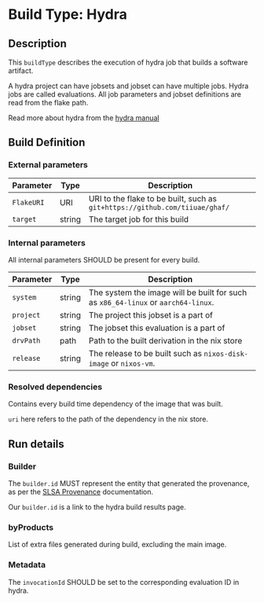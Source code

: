 <!--
    Copyright 2022-2023 TII (SSRC) and the Ghaf contributors
    SPDX-License-Identifier: CC-BY-SA-4.0
-->

# Build Type: Hydra

## Description

This `buildType` describes the execution of hydra job that builds a software artifact.

A hydra project can have jobsets and jobset can have multiple jobs.
Hydra jobs are called evaluations.
All job parameters and jobset definitions are read from the flake path.

Read more about hydra from the [hydra manual]

[hydra manual]: https://hydra.nixos.org/build/196107287/download/1/hydra/introduction.html

## Build Definition

### External parameters

[External parameters]: #external-parameters

| Parameter | Type | Description |
| --------- | ---- | ----------- |
| `FlakeURI`| URI | URI to the flake to be built, such as `git+https://github.com/tiiuae/ghaf/` |
| `target`  | string | The target job for this build |

### Internal parameters

All internal parameters SHOULD be present for every build.

| Parameter | Type | Description |
| --------- | ---- | ----------- |
| `system`  | string | The system the image will be built for such as `x86_64-linux` or `aarch64-linux`. |
| `project` | string | The project this jobset is a part of |
| `jobset`  | string | The jobset this evaluation is a part of |
| `drvPath` | path   | Path to the built derivation in the nix store |
| `release` | string | The release to be built such as `nixos-disk-image` or `nixos-vm`. |

### Resolved dependencies

Contains every build time dependency of the image that was built.

`uri` here refers to the path of the dependency in the nix store.

## Run details

### Builder

The `builder.id` MUST represent the entity that generated the provenance, as per
the [SLSA Provenance](https://slsa.dev/provenance/v1#builder.id) documentation.

Our `builder.id` is a link to the hydra build results page.

### byProducts

List of extra files generated during build, excluding the main image.

### Metadata

The `invocationId` SHOULD be set to the corresponding evaluation ID in hydra.
